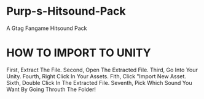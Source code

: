 # Purp-s-Hitsound-Pack
A Gtag Fangame Hitsound Pack

# HOW TO IMPORT TO UNITY
First, Extract The File.
Second, Open The Extracted File.
Third, Go Into Your Unity.
Fourth, Right Click In Your Assets.
Fith, Click "Import New Asset.
Sixth, Double Click In The Extracted File.
Seventh, Pick Which Sound You Want By Going Throuth The Folder!
